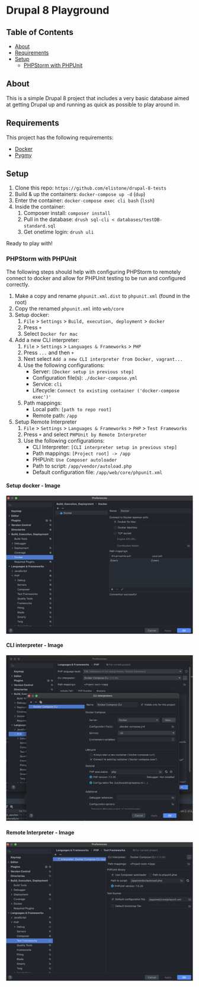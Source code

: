# Drupal 8 Playground

## Table of Contents

* [About](#about)
* [Requirements](#requirements)
* [Setup](#setup)
  * [PHPStorm with PHPUnit](#phpstorm-with-phpunit)

## About

This is a simple Drupal 8 project that includes a very basic database aimed at getting Drupal up and running as quick as possible to play around in.


## Requirements

This project has the following requirements:

* [Docker](https://www.docker.com/products/docker-app)
* [Pygmy](https://pygmy.readthedocs.io/en/master/installation/)

## Setup

1. Clone this repo: `https://github.com/elistone/drupal-8-tests`
1. Build & up the containers: `docker-compose up -d` (`dup`)
1. Enter the container: `docker-compose exec cli bash` (`lssh`)
1. Inside the container:
    1. Composer install: `composer install`
    1. Pull in the database: `drush sql-cli < databases/testDB-standard.sql`
    1. Get onetime login: `drush uli`

Ready to play with!

### PHPStorm with PHPUnit

The following steps should help with configuring PHPStorm to remotely connect to docker and allow for PHPUnit testing to be run and configured correctly.

1. Make a copy and rename `phpunit.xml.dist` to `phpunit.xml` (found in the root)
1. Copy the renamed `phpunit.xml` into `web/core`
1. Setup docker:
   1. `File` > `Settings` > `Build, execution, deployment` > `docker`
   1. Press `+`
   1. Select `Docker for mac`
1. Add a new CLI interpreter:
   1. `File` > `Settings` > `Languages & Frameworks` > `PHP`
   1. Press `...` and then `+`
   1. Next select `Add a new CLI interpreter from Docker, vagrant...`
   1. Use the following configurations:
      * Server: `[Docker setup in previous step]`
      * Configuration file(s): `./docker-compose.yml`
      * Service: `cli`
      * Lifecycle: `Connect to existing container ('docker-compose exec')'`
   1. Path mappings:
      * Local path: `[path to repo root]`
      * Remote path: `/app`
1. Setup Remote Interpreter
   1. `File` > `Settings` > `Languages & Frameworks` > `PHP` > `Test Frameworks`
   1. Press `+` and select `PHPUnit by Remote Interpreter`
   1. Use the following configurations:
      * CLI Interpreter: `[CLI interpreter setup in previous step]`
      * Path mappings: `[Project root] -> /app`
      * PHPUnit: `Use Composer autoloader`
      * Path to script: `/app/vendor/autoload.php`
      * Default configuration file: `/app/web/core/phpunit.xml`

#### Setup docker - Image
![Setup docker](./screenshots/1-docker-setup.png)
#### CLI interpreter - Image
![CLI interpreter](./screenshots/2-cli-interpreter.png)
#### Remote Interpreter - Image
![Remote Interpreter](./screenshots/3-remote-interpreter-setup.png)
